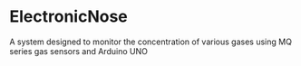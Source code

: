 # ElectronicNose
A system designed to monitor the concentration of various gases using MQ series gas sensors and Arduino UNO
